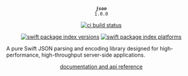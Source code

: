 <div align="center">

***`json`***<br>`1.0.0`

[![ci build status](https://github.com/tayloraswift/swift-json/actions/workflows/build.yml/badge.svg)](https://github.com/tayloraswift/swift-json/actions/workflows/build.yml)

[![swift package index versions](https://img.shields.io/endpoint?url=https%3A%2F%2Fswiftpackageindex.com%2Fapi%2Fpackages%2Ftayloraswift%2Fswift-json%2Fbadge%3Ftype%3Dswift-versions)](https://swiftpackageindex.com/tayloraswift/swift-json)
[![swift package index platforms](https://img.shields.io/endpoint?url=https%3A%2F%2Fswiftpackageindex.com%2Fapi%2Fpackages%2Ftayloraswift%2Fswift-json%2Fbadge%3Ftype%3Dplatforms)](https://swiftpackageindex.com/tayloraswift/swift-json)

</div>

A pure Swift JSON parsing and encoding library designed for high-performance, high-throughput server-side applications.


<div align="center">

[documentation and api reference](https://swiftinit.org/docs/swift-json/json)

</div>

